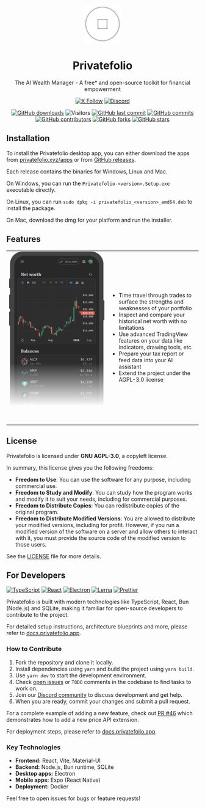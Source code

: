 <p align="center">
  <img src="https://github.com/privatefolio/privatefolio/blob/main/packages/electron/src/app-icon.png?raw=true" alt="Privatefolio Logo" width="100">
</p>

<h1 align="center">Privatefolio</h1>

<div align="center">

The AI Wealth Manager - A free* and open-source toolkit for financial empowerment

</div>

<div align="center">

[![X Follow](https://img.shields.io/twitter/follow/PrivatefolioApp)](https://twitter.com/PrivatefolioApp)
[![Discord](https://img.shields.io/discord/1200080531581321246?label=&logo=discord&logoColor=ffffff&color=7389D8&labelColor=6A7EC2)](https://discord.gg/YHHu9nK8VD)

</div>

<div align="center">

[![GitHub downloads](https://img.shields.io/github/downloads/privatefolio/privatefolio/total.svg?style=flat)](https://GitHub.com/privatefolio/privatefolio/releases/)
![Visitors](https://api.visitorbadge.io/api/visitors?path=privatefolio%2Fprivatefolio%20&style=flat)
[![GitHub last commit](https://img.shields.io/github/last-commit/privatefolio/privatefolio?style=flat)](https://github.com/privatefolio/privatefolio/commits/main)
[![GitHub commits](https://img.shields.io/github/commit-activity/t/privatefolio/privatefolio)](https://GitHub.com/privatefolio/privatefolio/commit/)
[![GitHub contributors](https://img.shields.io/github/contributors/privatefolio/privatefolio.svg?style=flat)](https://github.com/privatefolio/privatefolio/graphs/contributors)
[![GitHub forks](https://img.shields.io/github/forks/privatefolio/privatefolio?style=flat)](https://github.com/privatefolio/privatefolio/forks)
[![GitHub stars](https://img.shields.io/github/stars/privatefolio/privatefolio?style=flat)](https://github.com/privatefolio/privatefolio/stargazers)

</div>

## Installation

To install the Privatefolio desktop app, you can either download the apps from [privatefolio.xyz/apps](https://privatefolio.xyz/apps) or from [GitHub releases](https://github.com/privatefolio/privatefolio/releases).

Each release contains the binaries for Windows, Linux and Mac.

On Windows, you can run the `Privatefolio-<version>.Setup.exe` executable directly.

On Linux, you can run `sudo dpkg -i privatefolio_<version>_amd64.deb` to install the package.

On Mac, download the dmg for your platform and run the installer.

## Features

<table>
<tr>
<td width="250">
<div style="width: 250px; height: 450px; overflow: hidden;">
<img src="https://github.com/privatefolio/privatefolio/blob/main/packages/frontend/public/landing/mobile-demo.png?raw=true" alt="Privatefolio screenshot" style="width: 250px; height: 450px; object-fit: cover; object-position: top; mask-image: linear-gradient(to bottom, rgba(0,0,0,1) 65%, rgba(0,0,0,0) 90%);">
</div>
</td>
<td>

- Time travel through trades to surface the strengths and weaknesses of your portfolio
- Inspect and compare your historical net worth with no limitations
- Use advanced TradingView features on your data like indicators, drawing tools, etc.
- Prepare your tax report or feed data into your AI assistant
- Extend the project under the AGPL-3.0 license

</td>
</tr>
</table>

## License

Privatefolio is licensed under **GNU AGPL-3.0**, a copyleft license.

In summary, this license gives you the following freedoms:

- **Freedom to Use**: You can use the software for any purpose, including commercial use.
- **Freedom to Study and Modify**: You can study how the program works and modify it to suit your needs, including for commercial purposes.
- **Freedom to Distribute Copies**: You can redistribute copies of the original program.
- **Freedom to Distribute Modified Versions**: You are allowed to distribute your modified versions, including for profit. However, if you run a modified version of the software on a server and allow others to interact with it, you must provide the source code of the modified version to those users.

See the [LICENSE](https://github.com/privatefolio/privatefolio/blob/main/LICENSE) file for more details.

## For Developers

[![TypeScript](https://img.shields.io/badge/TypeScript-007ACC?style=flat&logo=typescript&logoColor=white)](https://typescriptlang.org/)
[![React](https://img.shields.io/badge/React-20232A.svg?style=flat&logo=react&logoColor=61DAFB)](https://reactjs.org/)
[![Electron](https://img.shields.io/badge/Electron-2B2E3A?style=flat&logo=electron&logoColor=9FEAF9)](https://electronjs.org/)
[![Lerna](https://img.shields.io/badge/Lerna-blueviolet?style=flat&logo=lerna&logoColor=white)](https://lerna.js.org/)
[![Prettier](https://img.shields.io/badge/Prettier-1A2C34?style=flat&logo=prettier&logoColor=F7BA3E)](https://prettier.io/)

Privatefolio is built with modern technologies like TypeScript, React, Bun (Node.js) and SQLite, making it familiar for open-source developers to contribute to the project.

For detailed setup instructions, architecture blueprints and more, please refer to [docs.privatefolio.app](https://docs.privatefolio.app).

### How to Contribute

1. Fork the repository and clone it locally.
2. Install dependencies using `yarn` and build the project using `yarn build`.
3. Use `yarn dev` to start the development environment.
4. Check [open issues](https://github.com/privatefolio/privatefolio/issues) or `TODO` comments in the codebase to find tasks to work on.
5. Join our [Discord community](https://discord.gg/YHHu9nK8VD) to discuss development and get help.
6. When you are ready, commit your changes and submit a pull request.

For a complete example of adding a new feature, check out [PR #46](https://github.com/privatefolio/privatefolio/pull/46) which demonstrates how to add a new price API extension.

For deployment steps, please refer to [docs.privatefolio.app](https://docs.privatefolio.app).

### Key Technologies

- **Frontend:** React, Vite, Material-UI
- **Backend:** Node.js, Bun runtime, SQLite
- **Desktop apps:** Electron
- **Mobile apps:** Expo (React Native)
- **Deployment:** Docker

Feel free to open issues for bugs or feature requests!
